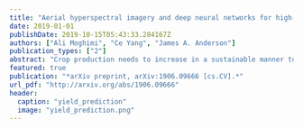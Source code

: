 ```yaml
---
title: "Aerial hyperspectral imagery and deep neural networks for high-throughput yield phenotyping in wheat"
date: 2019-01-01
publishDate: 2019-10-15T05:43:33.284167Z
authors: ["Ali Moghimi", "Ce Yang", "James A. Anderson"]
publication_types: ["2"]
abstract: "Crop production needs to increase in a sustainable manner to meet the growing global demand for food. To identify crop varieties with high yield potential, plant scientists and breeders evaluate the performance of hundreds of lines in multiple locations over several years. To facilitate the process of selecting advanced varieties, an automated framework was developed in this study. A hyperspectral camera was mounted on an unmanned aerial vehicle to collect aerial imagery with high spatial and spectral resolution. Aerial images were captured in two consecutive growing seasons from three experimental yield fields composed of hundreds experimental plots (1x2.4 meter), each contained a single wheat line. The grain of more than thousand wheat plots was harvested by a combine, weighed, and recorded as the ground truth data. To leverage the high spatial resolution and investigate the yield variation within the plots, images of plots were divided into sub-plots by integrating image processing techniques and spectral mixture analysis with the expert domain knowledge. Afterwards, the sub-plot dataset was divided into train, validation, and test sets using stratified sampling. Subsequent to extracting features from each sub-plot, deep neural networks were trained for yield estimation. The coefficient of determination for predicting the yield of the test dataset at sub-plot scale was 0.79 with root mean square error of 5.90 grams. In addition to providing insights into yield variation at sub-plot scale, the proposed framework can facilitate the process of high-throughput yield phenotyping as a valuable decision support tool. It offers the possibility of (i) remote visual inspection of the plots, (ii) studying the effect of crop density on yield, and (iii) optimizing plot size to investigate more lines in a dedicated field each year."
featured: true
publication: "*arXiv preprint, arXiv:1906.09666 [cs.CV].*"
url_pdf: "http://arxiv.org/abs/1906.09666"
header:
  caption: "yield_prediction"
  image: "yield_prediction.png"
---
```


